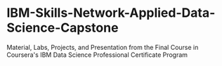 # IBM-Skills-Network-Applied-Data-Science-Capstone
Material, Labs, Projects, and Presentation from the Final Course in Coursera's IBM Data Science Professional Certificate Program
